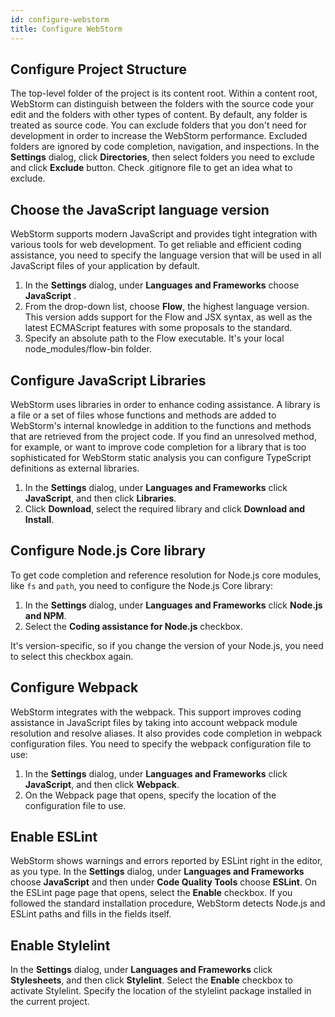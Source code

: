```yaml
---
id: configure-webstorm
title: Configure WebStorm
---
```


## Configure Project Structure

The top-level folder of the project is its content root. Within a content root, WebStorm can distinguish between the folders with the source code your edit and the folders with other types of content. By default, any folder is treated as source code. You can exclude folders that you don't need for development in order to increase the WebStorm performance. Excluded folders are ignored by code completion, navigation, and inspections. In the **Settings** dialog, click **Directories**, then select folders you need to exclude and click **Exclude** button. Check .gitignore file to get an idea what to exclude.


## Choose the JavaScript language version

WebStorm supports modern JavaScript and provides tight integration with various tools for web development. To get reliable and efficient coding assistance, you need to specify the language version that will be used in all JavaScript files of your application by default.

1. In the **Settings** dialog, under **Languages and Frameworks** choose **JavaScript** .
2. From the drop-down list, choose **Flow**, the highest language version. This version adds support for the Flow and JSX syntax, as well as the latest ECMAScript features with some proposals to the standard.
3. Specify an absolute path to the Flow executable. It's your local node_modules/flow-bin folder.

## Configure JavaScript Libraries

WebStorm uses libraries in order to enhance coding assistance. A library is a file or a set of files whose functions and methods are added to WebStorm's internal knowledge in addition to the functions and methods that are retrieved from the project code. If you find an unresolved method, for example, or want to improve code completion for a library that is too sophisticated for WebStorm static analysis you can configure TypeScript definitions as external libraries.

1. In the **Settings** dialog, under **Languages and Frameworks** click **JavaScript**, and then click **Libraries**.
2. Click **Download**, select the required library and click **Download and Install**.

## Configure Node.js Core library

To get code completion and reference resolution for Node.js core modules, like `fs` and `path`, you need to configure the Node.js Core library:
1. In the **Settings** dialog, under **Languages and Frameworks** click **Node.js and NPM**.
2. Select the **Coding assistance for Node.js** checkbox.

It's version-specific, so if you change the version of your Node.js, you need to select this checkbox again.

## Configure Webpack

WebStorm integrates with the webpack. This support improves coding assistance in JavaScript files by taking into account webpack module resolution and resolve aliases. It also provides code completion in webpack configuration files. You need to specify the webpack configuration file to use:

1. In the **Settings** dialog, under **Languages and Frameworks** click **JavaScript**, and then click **Webpack**.
2. On the Webpack page that opens, specify the location of the configuration file to use.

## Enable ESLint

WebStorm shows warnings and errors reported by ESLint right in the editor, as you type. In the **Settings** dialog, under **Languages and Frameworks** choose **JavaScript** and then under **Code Quality Tools** choose **ESLint**. On the ESLint page page that opens, select the **Enable** checkbox. If you followed the standard installation procedure, WebStorm detects Node.js and ESLint paths and fills in the fields itself.

## Enable Stylelint

In the **Settings** dialog, under **Languages and Frameworks** click **Stylesheets**, and then click **Stylelint**. Select the **Enable** checkbox to activate Stylelint. Specify the location of the stylelint package installed in the current project.
